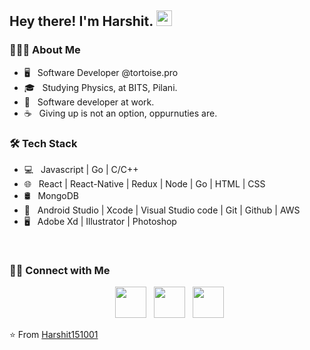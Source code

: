 <h2> Hey there! I'm Harshit. <img src="https://github.com/souvikguria98/souvikguria98/blob/master/Hi.gif" width="25"></h2>


<h3> 👨🏻‍💻 About Me </h3>

- 🖥 &nbsp; Software Developer @tortoise.pro
- 🎓 &nbsp; Studying Physics, at BITS, Pilani.
- 💼 &nbsp; Software developer at work.
- ☕ &nbsp;  Giving up is not an option, oppurnuties are. 

<h3>🛠 Tech Stack</h3>

- 💻 &nbsp; Javascript | Go | C/C++  
- 🌐 &nbsp; React | React-Native | Redux | Node | Go | HTML | CSS
- 🛢 &nbsp; MongoDB
- 🔧 &nbsp; Android Studio | Xcode | Visual Studio code | Git | Github | AWS
- 🖥 &nbsp; Adobe Xd | Illustrator | Photoshop 

<br>

<h3> 🤝🏻 Connect with Me </h3>

<p align="center"> 
&nbsp; <a href="https://www.instagram.com/harshitshukla70/" target="_blank" rel="noopener noreferrer"><img src="https://img.icons8.com/plasticine/100/000000/instagram-new.png" width="50" /></a>  
&nbsp; <a href="https://www.linkedin.com/in/harshitshukla-upstore/" target="_blank" rel="noopener noreferrer"><img src="https://img.icons8.com/plasticine/100/000000/linkedin.png" width="50" /></a>
&nbsp; <a href="mailto:f20190829@pilani.bits-pilani.ac.in" target="_blank" rel="noopener noreferrer"><img src="https://img.icons8.com/plasticine/100/000000/gmail.png"  width="50" /></a>
</p>

⭐️ From [Harshit151001](https://github.com/Harshit151001)

